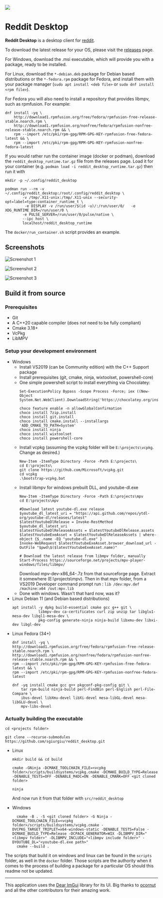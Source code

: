 ![](docs/reddit.png)

# Reddit Desktop

**Reddit Desktop** is a desktop client for [reddit](https://reddit.com).

To download the latest release for your OS, please visit the [releases](https://github.com/sgiurgiu/reddit_desktop/releases/latest) page.

For Windows, download the .msi executable, which will provide you with a package, ready to be installed.

For Linux, download the `*-debian.deb` package for Debian based distributions or the `*-fedora.rpm` package
for Fedora, and install them with your package manager (`sudo apt install <deb file>` or `sudo dnf install <rpm file>`).

For Fedora you will also need to install a repository that provides libmpv, such as rpmfusion. For example:
```
dnf install -yq \
    http://download1.rpmfusion.org/free/fedora/rpmfusion-free-release-stable.noarch.rpm \
    http://download1.rpmfusion.org/nonfree/fedora/rpmfusion-nonfree-release-stable.noarch.rpm && \
    rpm --import /etc/pki/rpm-gpg/RPM-GPG-KEY-rpmfusion-free-fedora-latest && \
    rpm --import /etc/pki/rpm-gpg/RPM-GPG-KEY-rpmfusion-nonfree-fedora-latest
```

If you would rather run the container image (docker or podman), download the `reddit_desktop_runtime.tar.gz` file from the releases page. Load it for your container (e.g. `podman load -i reddit_desktop_runtime.tar.gz`) then run it with
```
mkdir -p ~/.config/reddit_desktop

podman run --rm -v ~/.config/reddit_desktop:/root/.config/reddit_desktop \
        -v /tmp/.X11-unix:/tmp/.X11-unix --security-opt=label=type:container_runtime_t \
         -e DISPLAY -v /run/user/$(id -u)/:/run/user/0/   -e XDG_RUNTIME_DIR=/run/user/0 \
        -e PULSE_SERVER=/run/user/0/pulse/native \
        --ipc host \
        localhost/reddit_desktop_runtime
```
The `docker/run_container.sh` script provides an example.

## Screenshots

![Screenshot 1](docs/img/Screenshot1.png)

![Screenshot 2](docs/img/Screenshot2.png)

![Screenshot 3](docs/img/Screenshot3.png)

## Build it from source

### Prerequisites
- Git
- A C++20 capable compiler (does not need to be fully compliant)
- Cmake 3.18+
- VcPkg
- LibMPV

### Setup your development environment
 - Windows
   - Install VS2019 (can be Community edition) with the C++ Support package
   - Install prerequisites (git, cmake, ninja, wixtoolset, powershell-core)
   - One simple powershell script to install everything via Chocolatey:
        ```
        Set-ExecutionPolicy Bypass -Scope Process -Force; iex ((New-Object System.Net.WebClient).DownloadString('https://chocolatey.org/install.ps1'))

        choco feature enable -n allowGlobalConfirmation
        choco install 7zip.install
        choco install git.install
        choco install cmake.install --installargs 'ADD_CMAKE_TO_PATH=System'
        choco install ninja 
        choco install wixtoolset 
        choco install powershell-core
        ```
   - Install vcpkg (assuming the vcpkg folder will be `E:\projects\vcpkg`. Change as desired.)
        ```
        New-Item -ItemType Directory -Force -Path E:\projects\
        cd E:\projects\
        git clone https://github.com/Microsoft/vcpkg.git
        cd vcpkg
        .\bootstrap-vcpkg.bat
        ```
    - Install libmpv for windows prebuilt DLL, and youtube-dl.exe
        ```
        New-Item -ItemType Directory -Force -Path E:\projects\mpv
        cd E:\projects\mpv

        #Download latest youtube-dl.exe release
        $youtube_dl_latest_uri = "https://api.github.com/repos/ytdl-org/youtube-dl/releases/latest"
        $latestYoutubeDlRelease = Invoke-RestMethod $youtube_dl_latest_uri
        $latestYoutubeDlReleaseAssets = $latestYoutubeDlRelease.assets
        $latestYoutubeExeAsset = $latestYoutubeDlReleaseAssets | where-object {$_.name -EQ "youtube-dl.exe" }
        Invoke-WebRequest $latestYoutubeExeAsset.browser_download_url -OutFile "$pwd\$($latestYoutubeExeAsset.name)"

        # Download the latest release from libmpv folder, manually
        Start-Process https://sourceforge.net/projects/mpv-player-windows/files/libmpv/

        ```
        Download mpv-dev-x86_64-<latest release>.7z from that sourceforge page. Extract it somewhere (E:\projects\mpv).
        Then in that mpv folder, from a VS2019 Developer command prompt run : `lib /dev:mpv.def /machine:x64 /out:mpv.lib`
    - Done with windows. Wasn't that hard now, was it? 
 - Linux Debian 11 (and Debian based distributions)
    ```
    apt install -y dpkg build-essential cmake gcc g++ git \
                libmpv-dev ca-certificates curl zip unzip tar libglu1-mesa-dev libgl1-mesa-dev \
                pkg-config generate-ninja ninja-build libxmu-dev libxi-dev libgl-dev
    ```
  - Linux Fedora (34+) 
    ```
    dnf install -yq \
    http://download1.rpmfusion.org/free/fedora/rpmfusion-free-release-stable.noarch.rpm \
    http://download1.rpmfusion.org/nonfree/fedora/rpmfusion-nonfree-release-stable.noarch.rpm && \
    rpm --import /etc/pki/rpm-gpg/RPM-GPG-KEY-rpmfusion-free-fedora-latest && \
    rpm --import /etc/pki/rpm-gpg/RPM-GPG-KEY-rpmfusion-nonfree-fedora-latest
    ```
    ```
    dnf -yq install cmake gcc g++ pkgconf-pkg-config git \
        tar rpm-build ninja-build perl-FindBin perl-English perl-File-Compare \
        ibus-devel libXmu-devel libXi-devel mesa-libGL-devel mesa-libGLU-devel \
        mpv-libs-devel
    ```

### Actually building the executable
`cd <projects folder>`

`git clone --recurse-submodules https://github.com/sgiurgiu/reddit_desktop.git`

- Linux

    `mkdir build && cd build`

    `cmake -GNinja -DCMAKE_TOOLCHAIN_FILE=<vcpkg folder>/scripts/buildsystems/vcpkg.cmake -DCMAKE_BUILD_TYPE=Release -DENABLE_TESTS=OFF -DENABLE_M4DC=ON -DENABLE_CMARK=OFF <git cloned folder>`

    `ninja`

    And now run it from that folder with `src/reddit_desktop`

- Windows
  ```
    cmake -B . -S <git cloned folder> -G Ninja -DCMAKE_TOOLCHAIN_FILE=<vcpkg folder>/scripts/buildsystems/vcpkg.cmake -DVCPKG_TARGET_TRIPLET=x64-windows-static -DENABLE_TESTS=False -DCMAKE_BUILD_TYPE=Release -DCPACK_GENERATOR=WIX -DLIBMPV_DIR="<libmpv folder>" -DLIBMPV_INCLUDE="<libmpv include folder>" -DYOUTUBE_DL="<youtube-dl.exe path>"
    cmake --build .
  ```

The scripts that build it on windows and linux can be found in the `scripts` folder, as well in the `docker` folder. Those scripts are the authority when it comes to the process of building a package for a particular OS
should this readme not be updated.


---

This application uses the [Dear ImGui](https://github.com/ocornut/imgui) library for its UI. Big thanks to [ocornut](https://github.com/ocornut) and all the other contributors for their amazing work.
